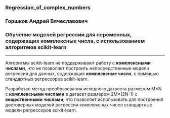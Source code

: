 ### Regression_of_complex_numbers
### Горшков Андрей Вячеславович
### Обучение моделей регрессии для переменных, содержащих комплексные числа, с использованием алгоритмов scikit-learn
------------------------------------------

Алгоритмы scikit-learn не поддерживают работу с **комплексными числами**, что не позволяет построить непосредственные модели регрессии для данных, содержащих **комплексные числа**, с помощью стандартных регрессоров scikit-learn.

Разработан метод преобразования исходного датасета размером M×N с **комплексными числами** в датасет размером 2M×(2N-1) с **вещественными числами**, что позволяет использовать для построения достоверных моделей регрессии комплексных чисел стандартные модели регрессоров scikit-learn.
